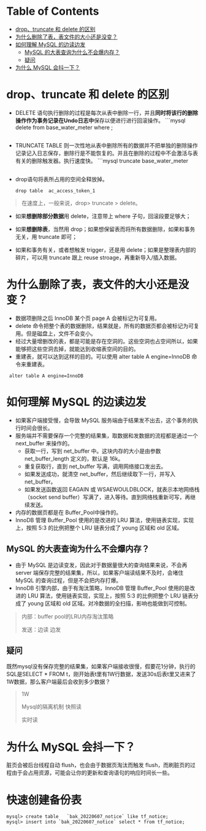# Table of Contents

* [drop、truncate 和 delete 的区别](#droptruncate-和-delete-的区别)
* [为什么删除了表，表文件的大小还是没变？](#为什么删除了表表文件的大小还是没变)
* [如何理解 MySQL 的边读边发](#如何理解-mysql-的边读边发)
  * [MySQL 的大表查询为什么不会爆内存？](#mysql-的大表查询为什么不会爆内存)
  * [疑问](#疑问)
* [为什么 MySQL 会抖一下？](#为什么-mysql-会抖一下)




# drop、truncate 和 delete 的区别

- DELETE 语句执行删除的过程是每次从表中删除一行，并且**同时将该行的删除操作作为事务记录在Undo日志中**保存以便进行进行回滚操作。
	  ```mysql
  delete
  from base_water_meter
  where ;
  ```
- TRUNCATE TABLE  则一次性地从表中删除所有的数据并不把单独的删除操作记录记入日志保存，删除行是不能恢复的。并且在删除的过程中不会激活与表有关的删除触发器。执行速度快。
	   ```mysql
   truncate  base_water_meter
   ```

- drop语句将表所占用的空间全释放掉。

  ```mysql
  drop table  ac_access_token_1
  ```

> 在速度上，一般来说，drop> truncate > delete。



- 如果**想删除部分数据**用 delete，注意带上 where 子句，回滚段要足够大；

- 如果**想删除表**，当然用 drop；如果想保留表而将所有数据删除，如果和事务无关，用 truncate 即可；


- 如果和事务有关，或者想触发 trigger，还是用 delete；如果是整理表内部的碎片，可以用 truncate 跟上 reuse stroage，再重新导入/插入数据。



# 为什么删除了表，表文件的大小还是没变？

- 数据项删除之后 InnoDB 某个页 page A 会被标记为可复用。
- delete 命令把整个表的数据删除，结果就是，所有的数据页都会被标记为可复用。但是磁盘上，文件不会变小。
- 经过大量增删改的表，都是可能是存在空洞的。这些空洞也占空间所以，如果能够把这些空洞去掉，就能达到收缩表空间的目的。
- 重建表，就可以达到这样的目的。可以使用 alter table A engine=InnoDB 命令来重建表。

```mysql
 alter table A engine=InnoDB
```





# 如何理解 MySQL 的边读边发

- 如果客户端接受慢，会导致 MySQL 服务端由于结果发不出去，这个事务的执行时间会很长。
- 服务端并不需要保存一个完整的结果集，取数据和发数据的流程都是通过一个 next_buffer 来操作的。
  + 获取一行，写到 net_buffer 中。这块内存的大小是由参数 net_buffer_length 定义的，默认是 16k。
  + 重复获取行，直到 net_buffer 写满，调用网络接口发出去。
  + 如果发送成功，就清空 net_buffer，然后继续取下一行，并写入 net_buffer。
  + 如果发送函数返回 EAGAIN 或 WSAEWOULDBLOCK，就表示本地网络栈（socket send buffer）写满了，进入等待。直到网络栈重新可写，再继续发送。
- 内存的数据页都是在 Buffer_Pool中操作的。
- InnoDB 管理 Buffer_Pool 使用的是改进的 LRU 算法，使用链表实现，实现上，按照 5:3 的比例把整个 LRU 链表分成了 young 区域和 old 区域。

## MySQL 的大表查询为什么不会爆内存？

- 由于 MySQL 是边读变发，因此对于数据量很大的查询结果来说，不会再 server 端保存完整的结果集，所以，如果客户端读结果不及时，会堵住 MySQL 的查询过程，但是不会把内存打爆。
- InnoDB 引擎内部，由于有淘汰策略，InnoDB 管理 Buffer_Pool 使用的是改进的 LRU 算法，使用链表实现，实现上，按照 5:3 的比例把整个 LRU 链表分成了 young 区域和 old 区域。对冷数据的全扫描，影响也能做到可控制。



> 内部：buffer pool的LRU内存淘汰策略
>
> 发送：边读 边发 



## 疑问

既然mysql没有保存完整的结果集，如果客户端接收很慢，假要花1分钟，执行的SQL是SELECT * FROM t，刚开始表t里有1W行数据，发送30s后表t里又进来了1W数据，那么客户端最后会收到多少数据？

> 1W 
>
> Mysql的隔离机制
> 快照读
>
> 实时读





# 为什么 MySQL 会抖一下？



脏页会被后台线程自动 flush，也会由于数据页淘汰而触发 flush，而刷脏页的过程由于会占用资源，可能会让你的更新和查询语句的响应时间长一些。





# 快速创建备份表



```mysql
mysql> create table   `bak_20220607_notice` like tf_notice;
mysql> insert into `bak_20220607_notice` select * from tf_notice;
```

